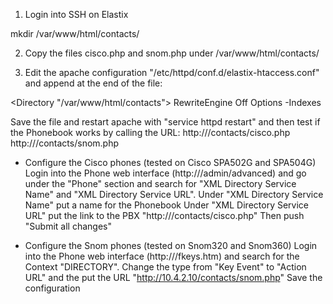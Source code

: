 1) Login into SSH on Elastix

mkdir /var/www/html/contacts/

2) Copy the files cisco.php and snom.php under /var/www/html/contacts/

3) Edit the apache configuration "/etc/httpd/conf.d/elastix-htaccess.conf" and append at the end of the file:

<Directory "/var/www/html/contacts">
    RewriteEngine Off
    Options -Indexes
</Directory>
 
Save the file and restart apache with "service httpd restart" and then test if the Phonebook works by calling the URL:
http://<pbx-ip>/contacts/cisco.php
http://<pbx-ip>/contacts/snom.php

- Configure the Cisco phones (tested on Cisco SPA502G and SPA504G)
Login into the Phone web interface (http://<phone-ip>/admin/advanced) and go under the "Phone" section and search for "XML Directory Service Name" and "XML Directory Service URL".
Under "XML Directory Service Name" put a name for the Phonebook
Under "XML Directory Service URL" put the link to the PBX "http://<pbx-ip>/contacts/cisco.php"
Then push "Submit all changes"

- Configure the Snom phones (tested on Snom320 and Snom360)
Login into the Phone web interface (http://<phone-ip>/fkeys.htm) and search for the Context "DIRECTORY".
Change the type from "Key Event" to "Action URL" and the put the URL "http://10.4.2.10/contacts/snom.php"
Save the configuration
